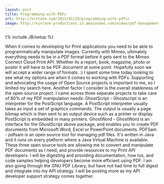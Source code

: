 ```yaml
---
layout: post
title: Programming with PDFs
url: http://kinlane.com/2011/01/20/programming-with-pdfs/
image: http://kinlane-productions.s3.amazonaws.com/mimeo/pdf-management/GPL-Ghostscript-Logo.png
---
```

{% include JB/setup %}
<p>
     When it comes to developing for Print applications you need to be able to programmatically manipulate images. Currently with Mimeo, ultimately everything needs to be in a PDF format before it gets sent to the Mimeo Connect Cloud Print API. Whether its a report, book, magazine, photo or poster it will have to be PDF document at some point. Hopefully soon we will accept a wider range of formats. :) I spent some time today looking to see what my options are when it comes to working with PDFs. Supporting and advocating the usage of Open Source projects is important to me, so I limited my search here. Another factor I consider is the overall stableness of the open source project. I came across three separate projects to take care of 80% of my PDF manipulation needs: GhostScript - Ghostscript is an interpreter for the PostScript language. A PostScript interpreter usually takes as input a set of graphics commands. The output is usually a page bitmap which is then sent to an output device such as a printer or display. PostScript is embedded in many printers. GhostWord - GhostWord is an interface for the GhostScript above package, and enables you to create PDF documents from Microsoft Word, Excel or PowerPoint documents. PDFSam - pdfsam is an open source tool for managing pdf files. It's written in Java and it runs on every platform where a Java Virtual Machine is available. These three open source tools are allowing me to convert and manipulate PDF documents as I need, and provide resources to my Print API developers. I will be digesting and providing documentation, how tos, and code samples helping developers become more efficient using PDF. I am also going through the GNU PDF Library, but have not had time to full digest and integrate into my API strategy. I will be posting more as my API developer support strategy comes together.
</p>